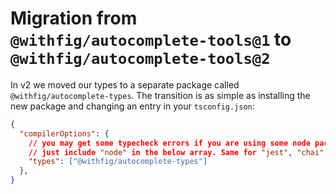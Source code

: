 # Migration from `@withfig/autocomplete-tools@1` to `@withfig/autocomplete-tools@2`

In v2 we moved our types to a separate package called `@withfig/autocomplete-types`.
The transition is as simple as installing the new package and changing an entry in your `tsconfig.json`:
```json
{
  "compilerOptions": {
    // you may get some typecheck errors if you are using some node packages like "fs"
    // just include "node" in the below array. Same for "jest", "chai"...and so on
    "types": ["@withfig/autocomplete-types"]
  },
}
```